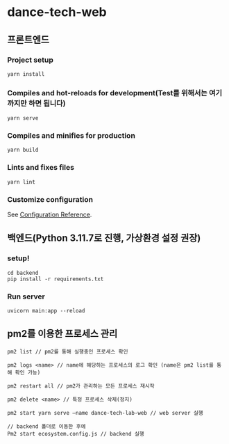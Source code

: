 # dance-tech-web

## 프론트엔드
### Project setup
```
yarn install
```

### Compiles and hot-reloads for development(Test를 위해서는 여기까지만 하면 됩니다)
```
yarn serve 
```

### Compiles and minifies for production
```
yarn build
```

### Lints and fixes files
```
yarn lint
```

### Customize configuration
See [Configuration Reference](https://cli.vuejs.org/config/).


## 백엔드(Python 3.11.7로 진행, 가상환경 설정 권장)

### setup!
```
cd backend
pip install -r requirements.txt
```

### Run server
```
uvicorn main:app --reload
```


## pm2를 이용한 프로세스 관리
```
pm2 list // pm2를 통해 실행중인 프로세스 확인

pm2 logs <name> // name에 해당하는 프로세스의 로그 확인 (name은 pm2 list를 통해 확인 가능)

pm2 restart all // pm2가 관리하는 모든 프로세스 재시작

pm2 delete <name> // 특정 프로세스 삭제(정지)

pm2 start yarn serve —name dance-tech-lab-web // web server 실행

// backend 폴더로 이동한 후에
Pm2 start ecosystem.config.js // backend 실행
```
